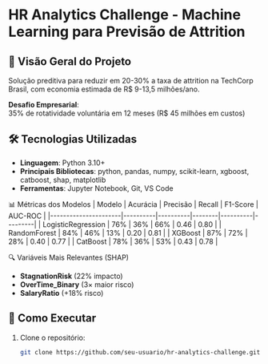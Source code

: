 
# HR Analytics Challenge - Machine Learning para Previsão de Attrition

## 📌 Visão Geral do Projeto
Solução preditiva para reduzir em 20-30% a taxa de attrition na TechCorp Brasil, com economia estimada de R$ 9-13,5 milhões/ano.

**Desafio Empresarial**:  
35% de rotatividade voluntária em 12 meses (R$ 45 milhões em custos)

## 🛠️ Tecnologias Utilizadas
- **Linguagem**: Python 3.10+
- **Principais Bibliotecas**: python, pandas, numpy, scikit-learn, xgboost, catboost, shap, matplotlib
- **Ferramentas**: Jupyter Notebook, Git, VS Code

📊 Métricas dos Modelos
| Modelo               | Acurácia | Precisão | Recall | F1-Score | AUC-ROC |
|----------------------|----------|----------|--------|----------|---------|
| LogisticRegression   | 76%      | 36%      | 66%    | 0.46     | 0.80    |
| RandomForest         | 84%      | 46%      | 13%    | 0.20     | 0.81    |
| XGBoost              | 87%      | 72%      | 28%    | 0.40     | 0.77    |
| CatBoost             | 78%      | 36%      | 53%    | 0.43     | 0.78    |

🔍 Variáveis Mais Relevantes (SHAP)
- **StagnationRisk** (22% impacto)
- **OverTime_Binary** (3× maior risco)
- **SalaryRatio** (+18% risco)

## 🚀 Como Executar

1. Clone o repositório:
   ```bash
   git clone https://github.com/seu-usuario/hr-analytics-challenge.git
